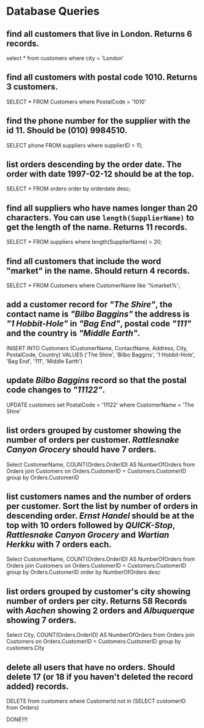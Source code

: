 # Database Queries

## find all customers that live in London. Returns 6 records.

select \* from customers where city = 'London'

## find all customers with postal code 1010. Returns 3 customers.

SELECT \* FROM Customers where PostalCode = '1010'

## find the phone number for the supplier with the id 11. Should be (010) 9984510.

SELECT phone FROM suppliers where supplierID = 11;

## list orders descending by the order date. The order with date 1997-02-12 should be at the top.

SELECT \* FROM orders order by orderdate desc;

## find all suppliers who have names longer than 20 characters. You can use `length(SupplierName)` to get the length of the name. Returns 11 records.

SELECT \* FROM suppliers where length(SupplierName) > 20;

## find all customers that include the word "market" in the name. Should return 4 records.

SELECT \* FROM Customers where CustomerName like '%market%';

## add a customer record for _"The Shire"_, the contact name is _"Bilbo Baggins"_ the address is _"1 Hobbit-Hole"_ in _"Bag End"_, postal code _"111"_ and the country is _"Middle Earth"_.

INSERT INTO Customers (CustomerName, ContactName, Address, City, PostalCode, Country) VALUES ('The Shire', 'Bilbo Baggins', '1 Hobbit-Hole', 'Bag End', '111', 'Middle Earth')

## update _Bilbo Baggins_ record so that the postal code changes to _"11122"_.

UPDATE customers set PostalCode = '11122' where CustomerName = 'The Shire'

## list orders grouped by customer showing the number of orders per customer. _Rattlesnake Canyon Grocery_ should have 7 orders.

Select CustomerName, COUNT(Orders.OrderID) AS NumberOfOrders
from Orders join Customers
on Orders.CustomerID = Customers.CustomerID group by Orders.CustomerID

## list customers names and the number of orders per customer. Sort the list by number of orders in descending order. _Ernst Handel_ should be at the top with 10 orders followed by _QUICK-Stop_, _Rattlesnake Canyon Grocery_ and _Wartian Herkku_ with 7 orders each.

Select CustomerName, COUNT(Orders.OrderID) AS NumberOfOrders
from Orders join Customers
on Orders.CustomerID = Customers.CustomerID group by Orders.CustomerID order by NumberOfOrders desc

## list orders grouped by customer's city showing number of orders per city. Returns 58 Records with _Aachen_ showing 2 orders and _Albuquerque_ showing 7 orders.

Select City, COUNT(Orders.OrderID) AS NumberOfOrders
from Orders join Customers
on Orders.CustomerID = Customers.CustomerID group by customers.City

## delete all users that have no orders. Should delete 17 (or 18 if you haven't deleted the record added) records.

DELETE from customers where CustomerId not in (SELECT customerID from Orders)

DONE!!!!

